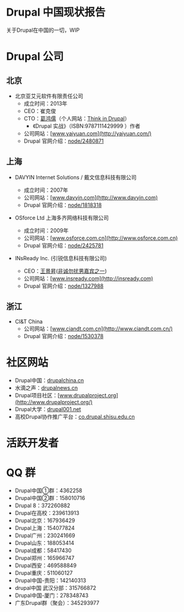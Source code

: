 # Drupal 中国现状报告

关于Drupal在中国的一切，WIP

# Drupal 公司

## 北京

- 北京亚艾元软件有限责任公司
	- 成立时间：2013年
	- CEO：崔克俊
	- CTO：[葛鸿儒](https://www.drupal.org/user/174740)（个人网站：[Think in Drupal](http://www.thinkindrupal.com/)）
		- 《Drupal 实战》（ISBN:9787111429999 ）作者
	- 公司网站：[www.yaiyuan.com](http://yaiyuan.com/)
	- Drupal 官网介绍：[node/2480871](https://www.drupal.org/node/2480871)

## 上海

- DAVYIN Internet Solutions / 戴文信息科技有限公司
	- 成立时间：2007年
	- 公司网站：[www.davyin.com](http://www.davyin.com)
	- Drupal 官网介绍：[node/1818318](https://www.drupal.org/1818318)

- OSforce Ltd 上海多齐网络科技有限公司
	- 成立时间：2009年
	- 公司网站：[www.osforce.com.cn](http://www.osforce.com.cn)
	- Drupal 官网介绍：[node/2425781](https://www.drupal.org/2425781)

- INsReady Inc. (引锐信息科技有限公司)
	- CEO：[王景昇](https://www.drupal.org/u/skyredwang)([非诚勿扰男嘉宾之一](http://www.fcwr8.com/intro/%E7%8E%8B%E6%99%AF%E6%98%87))
	- 公司网站：[www.insready.com](http://insready.com)
	- Drupal 官网介绍：[node/1327988](https://www.drupal.org/node/1327988)

## 浙江

- CI&T China
	- 公司网站：[www.ciandt.com.cn](http://www.ciandt.com.cn/)
	- Drupal 官网介绍：[node/1530378](https://www.drupal.org/node/1530378)

# 社区网站

- Drupal中国：[drupalchina.cn](http://drupalchina.cn/)
- 水滴之声：[drupalnews.cn](http://drupalnews.cn/)
- Drupal项目社区：[www.drupalproject.org](http://www.drupalproject.org/)
- Drupal大学：[drupal001.net](http://drupal001.net/)
- 高校Drupal协作推广平台：[co.drupal.shisu.edu.cn](http://co.drupal.shisu.edu.cn/)

# 活跃开发者


# QQ 群

- Drupal中国①群：4362258
- Drupal中国②群：158010716
- Drupal 8：372260882
- Drupal在高校：239613913
- Drupal北京：167936429
- Drupal上海：154077824
- Drupal广州：230241669
- Drupal山东：188053414
- Drupal成都：58417430
- Drupal郑州：165966747
- Drupal西安：469588849
- Drupal重庆：511060127
- Drupal中国-贵阳：142140313
- drupal中国 武汉分部：315766872
- Drupal中国-厦门：278348743
- 广东Drupal群（聚会）：345293977

